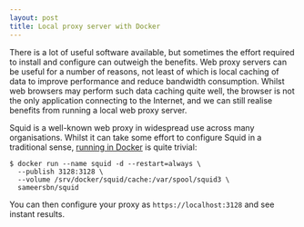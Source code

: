 ```yaml
---
layout: post
title: Local proxy server with Docker
---
```

There is a lot of useful software available, but sometimes the effort required to install and configure can outweigh the benefits. Web proxy servers can be useful for a number of reasons, not least of which is local caching of data to improve performance and reduce bandwidth consumption. Whilst web browsers may perform such data caching quite well, the browser is not the only application connecting to the Internet, and we can still realise benefits from running a local web proxy server.

Squid is a well-known web proxy in widespread use across many organisations. Whilst it can take some effort to configure Squid in a traditional sense, [running in Docker](https://hub.docker.com/r/sameersbn/squid/) is quite trivial:

```
$ docker run --name squid -d --restart=always \
  --publish 3128:3128 \
  --volume /srv/docker/squid/cache:/var/spool/squid3 \
  sameersbn/squid
```

You can then configure your proxy as `https://localhost:3128` and see instant results.
